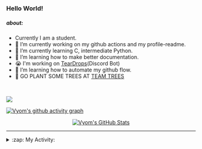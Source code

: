 ### Hello World!

##### about:
- Currently I am a student.
- 🔭 I’m currently working on my github actions and my profile-readme. 
- 🌱 I’m currently learning C, intermediate Python.
- 🌱 I’m learning how to make better documentation.
- 😭 I'm working on [TearDrops](https://github.com/Vyvy-vi/TearDrops)(Discord Bot)
- 🌱 I’m learning how to automate my github flow.
- 🌱 GO PLANT SOME TREES AT [TEAM TREES](https://teamtrees.org/)
<br>

<a href="https://twitter.com/Vyvy_viM"><img target="_blank" src="https://img.shields.io/badge/twitter%20@Vyvy_viM-0D95E8?style=for-the-badge&logo=twitter&logoColor=white"/></a> 
<br>

[![Vyom's github activity graph](https://activity-graph.herokuapp.com/graph?username=Vyvy-vi)](https://github.com/ashutosh00710/github-readme-activity-graph)

<p align="center">
<a href="https://github.com/Vyvy-vi/Vyvy-vi">
  <img src="https://profile-readme-git-master.vyvy-vi.vercel.app/api?username=Vyvy-vi&show_icons=true&line_height=27&count_private=true&title_color=ffffff&text_color=c9cacc&icon_color=2bbc8a&bg_color=1d1f21" alt="Vyom's GitHub Stats" />
</a></div>
</p>


---
<details>
  <summary>:zap: My Activity:</summary>
  
<!--START_SECTION:waka-->
**I'm an Early 🐤** 

```text
🌞 Morning    7 commits      ████░░░░░░░░░░░░░░░░░░░░░   16.28% 
🌆 Daytime    17 commits     ██████████░░░░░░░░░░░░░░░   39.53% 
🌃 Evening    2 commits      █░░░░░░░░░░░░░░░░░░░░░░░░   4.65% 
🌙 Night      17 commits     ██████████░░░░░░░░░░░░░░░   39.53%

```
📅 **I'm Most Productive on Monday** 

```text
Monday       18 commits     ██████████░░░░░░░░░░░░░░░   41.86% 
Tuesday      3 commits      █░░░░░░░░░░░░░░░░░░░░░░░░   6.98% 
Wednesday    1 commits      ░░░░░░░░░░░░░░░░░░░░░░░░░   2.33% 
Thursday     3 commits      █░░░░░░░░░░░░░░░░░░░░░░░░   6.98% 
Friday       0 commits      ░░░░░░░░░░░░░░░░░░░░░░░░░   0.0% 
Saturday     5 commits      ███░░░░░░░░░░░░░░░░░░░░░░   11.63% 
Sunday       13 commits     ███████░░░░░░░░░░░░░░░░░░   30.23%

```


📊 **This Week I Spent My Time On** 

```text
🔥 Editors: 
VS Code                  7 hrs 32 mins       ████████████████░░░░░░░░░   63.88% 
Vim                      4 hrs 15 mins       █████████░░░░░░░░░░░░░░░░   36.12%

🐱‍💻 Projects: 
connect_two_apis         5 hrs 57 mins       ████████████░░░░░░░░░░░░░   50.47% 
Unknown Project          1 hr 26 mins        ███░░░░░░░░░░░░░░░░░░░░░░   12.29% 
MLH_Translate_api        1 hr 10 mins        ██░░░░░░░░░░░░░░░░░░░░░░░   10.0% 
assistant-bee            1 hr 3 mins         ██░░░░░░░░░░░░░░░░░░░░░░░   8.91% 
discord-rpc              41 mins             █░░░░░░░░░░░░░░░░░░░░░░░░   5.91%

```


<!--END_SECTION:waka-->
</details>
